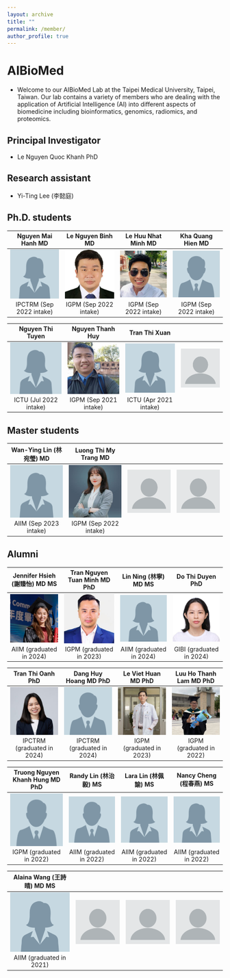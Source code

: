 ```yaml
---
layout: archive
title: ""
permalink: /member/
author_profile: true
---
```


# AIBioMed
* Welcome to our AIBioMed Lab at the Taipei Medical University, Taipei, Taiwan. Our lab contains a variety of members who are dealing with the application of Artificial Intelligence (AI) into different aspects of biomedicine including bioinformatics, genomics, radiomics, and proteomics.

## Principal Investigator
* Le Nguyen Quoc Khanh PhD

## Research assistant
* Yi-Ting Lee (李懿庭)

## Ph.D. students

| Nguyen Mai Hanh MD | Le Nguyen Binh MD | Le Huu Nhat Minh MD | Kha Quang Hien MD |
| :-------------: | :-------------: | :-----: | :-----: |
| <img align="center" src="/images/female.png" width="200px"> | <img align="center" src="/images/binh.jpg" width="200px"> | <img align="center" src="/images/minh_le.jpg" width="200px"> | <img align="center" src="/images/male.png" width="200px"> |
| IPCTRM (Sep 2022 intake) | IGPM (Sep 2022 intake) | IGPM (Sep 2022 intake) | IGPM (Sep 2022 intake) |

| Nguyen Thi Tuyen | Nguyen Thanh Huy | Tran Thi Xuan |  |
| :-------------: | :-------------: | :-----: | :-----: |
| <img align="center" src="/images/female.png" width="200px"> | <img align="center" src="/images/huy.jpg" width="200px"> | <img align="center" src="/images/female.png" width="200px"> | <img align="center" src="/images/profile.png" width="200px"> |
| ICTU (Jul 2022 intake) | IGPM (Sep 2021 intake) | ICTU (Apr 2021 intake) |  |

## Master students

| Wan-Ying Lin (林宛瑩) MD | Luong Thi My Trang MD |  |  |
| :-------------: | :-------------: | :-----: | :-----: |
| <img align="center" src="/images/female.png" width="200px"> | <img align="center" src="/images/mytrang.jpg" width="200px"> | <img align="center" src="/images/profile.png" width="200px"> | <img align="center" src="/images/profile.png" width="200px"> |
| AIIM (Sep 2023 intake) | IGPM (Sep 2022 intake) |  |  |

## Alumni

| Jennifer Hsieh (謝臻怡) MD MS | Tran Nguyen Tuan Minh MD PhD | Lin Ning (林寧) MD MS | Do Thi Duyen PhD |
| :-------------: | :-------------: | :-----: | :-----: |
| <img align="center" src="/images/jen.jpg" width="200px"> | <img align="center" src="/images/tuan_minh.jpg" width="200px"> | <img align="center" src="/images/female.png" width="200px"> | <img align="center" src="/images/duyen.jpg" width="200px"> |
| AIIM (graduated in 2024) | IGPM (graduated in 2023) | AIIM (graduated in 2024) | GIBI (graduated in 2024) |

| Tran Thi Oanh PhD | Dang Huy Hoang MD PhD | Le Viet Huan MD PhD | Luu Ho Thanh Lam MD PhD |
| :-------------: | :-------------: | :-----: | :-----: |
| <img align="center" src="/images/oanh.jpg" width="200px"> | <img align="center" src="/images/male.png" width="200px"> | <img align="center" src="/images/huan.jpg" width="200px"> | <img align="center" src="/images/lam.jpg" width="200px"> |
| IPCTRM (graduated in 2024) | IPCTRM (graduated in 2024) | IGPM (graduated in 2023) | IGPM (graduated in 2022) |

| Truong Nguyen Khanh Hung MD PhD | Randy Lin (林治毅) MS | Lara Lin (林佩諭) MS | Nancy Cheng (程春燕) MS |
| :-------------: | :-------------: | :-----: | :-----: |
| <img align="center" src="/images/male.png" width="200px"> | <img align="center" src="/images/male.png" width="200px"> | <img align="center" src="/images/female.png" width="200px"> | <img align="center" src="/images/female.png" width="200px"> |
| IGPM (graduated in 2022) | AIIM (graduated in 2022) | AIIM (graduated in 2022) | AIIM (graduated in 2022) |

| Alaina Wang (王詩晴) MD MS |  |  |  |
| :-------------: | :-------------: | :-----: | :-----: |
| <img align="center" src="/images/female.png" width="200px"> | <img align="center" src="/images/profile.png" width="200px"> | <img align="center" src="/images/profile.png" width="200px"> | <img align="center" src="/images/profile.png" width="200px"> |
| AIIM (graduated in 2021) |  |  |  |

